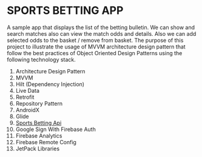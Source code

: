 # SPORTS BETTING APP
A sample app that displays the list of the betting bulletin. We can show and search matches also can view the match odds and details. Also we can add selected odds to the basket / remove from basket.
The purpose of this project to illustrate the usage of MVVM architecture design pattern that follow the best practices of Object Oriented Design Patterns using the following technology stack.

1.  Architecture Design Pattern
2.  MVVM
3.  Hilt (Dependency Injection)
4.  Live Data
5.  Retrofit
6.  Repository Pattern
7.  AndroidX
8.  Glide
9.  [Sports Betting Api](https://the-odds-api.com/)
10. Google Sign With Firebase Auth
11. Firebase Analytics 
12. Firebase Remote Config
13. JetPack Libraries
